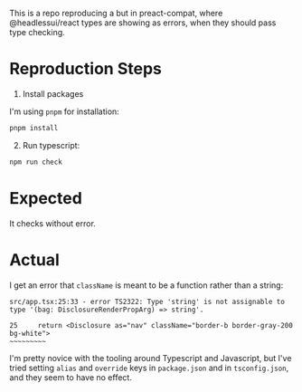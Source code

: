 This is a repo reproducing a but in preact-compat, where @headlessui/react types are
showing as errors, when they should pass type checking.

# Reproduction Steps

1. Install packages

I'm using `pnpm` for installation:

```bash
pnpm install
```

2. Run typescript:

```bash
npm run check
```

# Expected

It checks without error.

# Actual

I get an error that `className` is meant to be a function rather than a string:

```
src/app.tsx:25:33 - error TS2322: Type 'string' is not assignable to type '(bag: DisclosureRenderPropArg) => string'.

25     return <Disclosure as="nav" className="border-b border-gray-200 bg-white">
~~~~~~~~~
```

I'm pretty novice with the tooling around Typescript and Javascript, but I've tried setting `alias` and `override` 
keys in `package.json` and in `tsconfig.json`, and they seem to have no effect.
